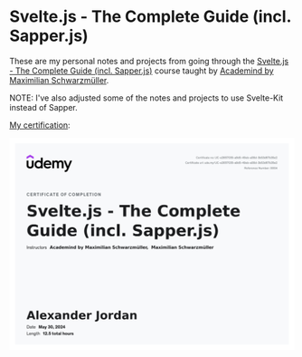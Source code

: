 # Svelte.js - The Complete Guide (incl. Sapper.js)

These are my personal notes and projects from going through the [Svelte.js - The Complete Guide (incl. Sapper.js)](https://www.udemy.com/course/sveltejs-the-complete-guide/) course taught by [Academind by Maximilian Schwarzmüller](https://www.udemy.com/user/academind/).

NOTE: I've also adjusted some of the notes and projects to use Svelte-Kit instead of Sapper.

[My certification](https://www.udemy.com/certificate/UC-e2657035-a9d5-49eb-a08d-3b53d67b35e2/):

![certification](UC-e2657035-a9d5-49eb-a08d-3b53d67b35e2.jpg)
